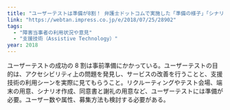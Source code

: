 ```yaml
---
title: "ユーザーテストは準備が8割！ 弁護士ドットコムで実施した「準備の様子」「シナリオ」の一部を公開"
link: "https://webtan.impress.co.jp/e/2018/07/25/28902"
tags:
  - "障害当事者の利用状況や意見"
  - "支援技術（Assistive Technology）"
year: 2018
---
```


ユーザーテストの成功の 8 割は事前準備にかかっている。ユーザーテストの目的は、アクセシビリティ上の問題を発見し、サービスの改善を行うことと、支援技術の利用シーンを実際に見てもらうこと。リクルーティングやテスト会場、端末の用意、シナリオ作成、同意書と謝礼の用意など、ユーザーテストには準備が必要。ユーザー数や属性、募集方法も検討する必要がある。
